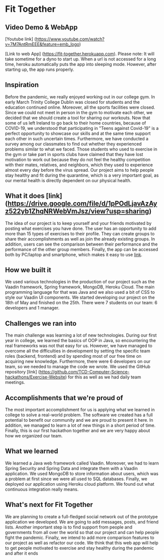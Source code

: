 # Fit Together
## Video Demo & WebApp
[Youtube link] (https://www.youtube.com/watch?v=7M7AntRmEEE&feature=emb_logo)

[Link to web App] (https://fit-together.herokuapp.com). Please note: It will take sometime for a dyno to start up. When a url is not accessed for a long time, heroku automatically puts the app into sleeping mode. However, after starting up, the app runs properly.
## Inspiration
Before the pandemic, we really enjoyed working out in our college gym. In early March Trinity College Dublin was closed for students and the education continued online. Moreover, all the sports facilities were closed. Since we could not meet in person in the gym to motivate each other, we decided that we should create a tool for sharing our workouts. Now that some of us left Ireland to go back to their home countries, because of COVID-19, we understood that participating in "Teens against Covid-19" is a perfect opportunity to showcase our skills and at the same time support each other in such uncertain times. Furthermore, we have conducted a survey among our classmates to find out whether they experienced problems similar to what we faced. Those students who used to exercise in the gym or take part in sports clubs have claimed that they have lost motivation to work out because they do not feel the healthy competition with their mates, relatives, and neighbors, which they used to experience almost every day before the virus spread. Our project aims to help people stay healthy and fit during the quarantine, which is a very important goal, as our mental health is directly dependent on our physical health. 
## What it does [link] (https://drive.google.com/file/d/1pPOdLjavAzAyz522yb1ZhqNRWebVmJsz/view?usp=sharing)
The idea of our project is to keep yourself and your friends motivated by posting what exercises you have done. The user has an opportunity to add more than 15 types of exercises to their profile. They can create groups to share their accomplishments as well as join the already existing groups. In addition, users can see the comparison between their performance and the performance of the other group members. Finally, the app can be accessed both by PC/laptop and smartphone, which makes it easy to use [link](https://fit-together.herokuapp.com/). 
## How we built it
We used various technologies in the production of our project such as the Vaadin framework, Spring framework, MongoDB, Heroku Cloud. The main programming language for that was Java and we also used a bit of CSS to style our Vaadin UI components. We started developing our project on the 18th of May and finished on the 25th. There were 7 students on our team: 6 developers and 1 manager. 
## Challenges we ran into
The main challenge was learning a lot of new technologies. During our first year in college, we learned the basics of OOP in Java, so encountering the real frameworks was not that easy for us. However, we have managed to overcome all the difficulties in development by setting the specific team roles (backend, frontend) and by spending most of our free time on acquiring new knowledge. Furthermore, there were 6 developers on our team, so we needed to manage the code we wrote. We used the GitHub repository [link] (https://github.com/TCD-Computer-Science-hackathons/Exercise-Website) for this as well as we had daily team meetings.
## Accomplishments that we're proud of
The most important accomplishment for us is applying what we learned in college to solve a real-world problem. The software we created has a full potential to benefit our community and we are proud to present it here. In addition, we managed to learn a lot of new things in a short period of time. Finally, this is our first hackathon together and we are very happy about how we organized our team.
## What we learned
We learned a Java web framework called Vaadin. Moreover, we had to learn Spring Security and Spring Data and integrate them with a Vaadin application. We used MongoDB to store information about users, which was a problem at first since we were all used to SQL databases. Finally, we deployed our application using Heroku cloud platform. We found out what continuous integration really means. 
## What's next for Fit Together
We are planning to create a full-fledged social network out of the prototype application we developed. We are going to add messages, posts, and friend lists. Another important step is to find support from people and governments from all over the world so that our project and can help people fight the pandemic. Finally, we intend to add more comparison features to our project as well as refactor our code. We think that this web app will help to get people motivated to exercise and stay healthy during the pandemic and after it ends
